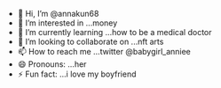 - 👋 Hi, I’m @annakun68
- 👀 I’m interested in ...money
 - 🌱 I’m currently learning ...how to be a medical doctor
- 💞️ I’m looking to collaborate on ...nft arts
- 📫 How to reach me ...twitter @babygirl_anniee
- 😄 Pronouns: ...her
- ⚡ Fun fact: ...i love my boyfriend 

<!---
annakun68/annakun68 is a ✨ special ✨ repository because its `README.md` (this file) appears on your GitHub profile.
You can click the Preview link to take a look at your changes.
--->
